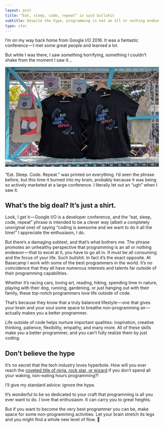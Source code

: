 ```yaml
---
layout: post
title: “Eat, sleep, code, repeat” is such bullshit
subtitle: Despite the hype, programming is not an all or nothing endeavor
type: star
---
```


I’m on my way back home from Google I/O 2016. It was a fantastic conference — I met some great people and learned a lot.

But while I was there, I saw something horrifying, something I couldn’t shake from the moment I saw it…

<img src="/assets/eatsleep.jpg">

“Eat. Sleep. Code. Repeat.” was printed on everything. I’d seen the phrase before, but this time it burned into my brain, probably because it was being so actively marketed at a large conference. I literally let out an “ugh” when I saw it.

## What’s the big deal? It’s just a shirt.

Look, I get it — Google I/O is a developer conference, and the “eat, sleep, code, repeat” phrase is intended to be a clever way (albeit a completely unoriginal one) of saying “coding is awesome and we want to do it all the time!” I appreciate the enthusiasm, I do.

But there’s a damaging subtext, and that’s what bothers me. The phrase promotes an unhealthy perspective that programming is an all or nothing endeavor — that to excel at it, you have to go all in. It must be all consuming and the focus of your life.
Such bullshit. In fact it’s the exact opposite.
At Basecamp I work with some of the best programmers in the world. It’s no coincidence that they all have numerous interests and talents far outside of their programming capabilities.

Whether it’s racing cars, loving art, reading, hiking, spending time in nature, playing with their dog, running, gardening, or just hanging out with their family, these top-notch programmers love life outside of code.

That’s because they know that a truly balanced lifestyle — one that gives your brain and your soul some space to breathe non-programming air — actually makes you a better programmer.

Life outside of code helps nurture important qualities: inspiration, creative thinking, patience, flexibility, empathy, and many more. All of these skills make you a better programmer, and you can’t fully realize them by just coding.

## Don’t believe the hype

It’s no secret that the tech industry loves hyperbole. How will you ever reach the [coveted title of ninja, rock star, or wizard](/2016/04/02/im-a-boring-programmer-and-proud-of-it.html) if you don’t spend all your waking, non-eating hours programming?!

I’ll give my standard advice: ignore the hype.

It’s wonderful to be so dedicated to your craft that programming is all you ever want to do. I love that enthusiasm. It can carry you to great heights.

But if you want to become the very best programmer you can be, make space for some non-programming activities. Let your brain stretch its legs and you might find a whole new level of flow. 🤘
